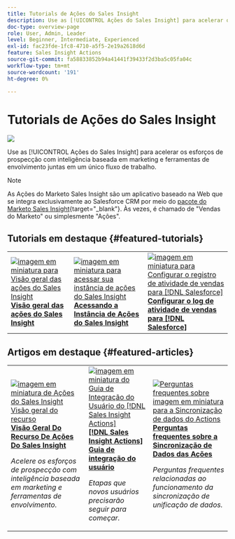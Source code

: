 ```yaml
---
title: Tutorials de Ações do Sales Insight
description: Use as [!UICONTROL Ações do Sales Insight] para acelerar os esforços de prospecção com inteligência baseada em marketing e ferramentas de envolvimento juntas em um único fluxo de trabalho.
doc-type: overview-page
role: User, Admin, Leader
level: Beginner, Intermediate, Experienced
exl-id: fac23fde-1fc8-4710-a5f5-2e19a2618d6d
feature: Sales Insight Actions
source-git-commit: fa58833852b94a41441f39433f2d3ba5c05fa04c
workflow-type: tm+mt
source-wordcount: '191'
ht-degree: 0%

---
```


# Tutorials de Ações do Sales Insight

![](assets/header.png)

Use as [!UICONTROL Ações do Sales Insight] para acelerar os esforços de prospecção com inteligência baseada em marketing e ferramentas de envolvimento juntas em um único fluxo de trabalho.

>[!NOTE]
>
>As Ações do Marketo Sales Insight são um aplicativo baseado na Web que se integra exclusivamente ao Salesforce CRM por meio do [pacote do Marketo Sales Insight](https://experienceleague.adobe.com/pt-br/docs/marketo/using/product-docs/marketo-sales-insight/msi-for-salesforce/installation/install-marketo-sales-insight-package-in-salesforce-appexchange){target="_blank"}. Às vezes, é chamado de &quot;Vendas do Marketo&quot; ou simplesmente &quot;Ações&quot;.

## Tutorials em destaque {#featured-tutorials}

<table style="table-layout:fixed">
<tr>
<td>
<a href="/help/sales-insight-actions/sales-insight-actions-overview.md"><img alt="imagem em miniatura para Visão geral das ações do Sales Insight" src="assets/sales-insight-actions-feature-overview-videothumb.png" /></a>
<div><a href="/help/sales-insight-actions/sales-insight-actions-overview.md"><strong>Visão geral das ações do Sales Insight</strong></a></div>
</td>
<td>
<a href="/help/sales-insight-actions/accessing-your-sales-insight-actions-instance.md"><img alt="imagem em miniatura para acessar sua instância de ações do Sales Insight" src="assets/accessing-your-sales-insight-actions-instance-videothumb.png" /></a>
<div><a href="/help/sales-insight-actions/accessing-your-sales-insight-actions-instance.md"><strong>Acessando a Instância de Ações do Sales Insight</strong></a></div>
</td>
<td>
<a href="/help/sales-insight-actions/configure-sales-activity-logging-to-salesforce.md"><img alt="imagem em miniatura para Configurar o registro de atividade de vendas para [!DNL Salesforce]" src="assets/configure-sales-activity-logging-to-salesforce-videothumb.png" /></a>
<div><a href="/help/sales-insight-actions/configure-sales-activity-logging-to-salesforce.md"><strong>Configurar o log de atividade de vendas para [!DNL Salesforce]</strong></a></div>
</td>
</tr>
</table>

## Artigos em destaque {#featured-articles}

<table style="table-layout:fixed">
<tr>
<td>
<a href="https://experienceleague.adobe.com/docs/marketo/using/product-docs/marketo-sales-insight/actions/sales-insight-actions-feature-overview.html?lang=pt-BR"><img alt="imagem em miniatura de Ações do Sales Insight Visão geral do recurso" src="assets/sales-insight-actions-feature-overview-thumb.png" /></a>
<div><a href="https://experienceleague.adobe.com/docs/marketo/using/product-docs/marketo-sales-insight/actions/sales-insight-actions-feature-overview.html?lang=pt-BR"><strong>Visão Geral Do Recurso De Ações Do Sales Insight</strong></a></div>
<p><em>Acelere os esforços de prospecção com inteligência baseada em marketing e ferramentas de envolvimento.</em></p>
</td>
<td>
<a href="https://experienceleague.adobe.com/docs/marketo/using/product-docs/marketo-sales-insight/actions/getting-started/sales-insight-actions-user-onboarding-checklist.html?lang=pt-BR"><img alt="imagem em miniatura do Guia de Integração do Usuário do [!DNL Sales Insight Actions]" src="assets/sales-insight-actions-user-onboarding-guide-thumb.png" /></a>
<div><a href="https://experienceleague.adobe.com/docs/marketo/using/product-docs/marketo-sales-insight/actions/getting-started/sales-insight-actions-user-onboarding-checklist.html?lang=pt-BR"><strong>[!DNL Sales Insight Actions] Guia de integração do usuário</strong></a></div>
<p><em>Etapas que novos usuários precisarão seguir para começar.</em></p>
</td>
<td>
<a href="https://experienceleague.adobe.com/docs/marketo/using/product-docs/marketo-sales-insight/actions/admin/actions-data-sync-faq.html?lang=pt-BR"><img alt="Perguntas frequentes sobre imagem em miniatura para a Sincronização de dados do Actions" src="assets/actions-data-sync-faq-thumb.png" /></a>
<div><a href="https://experienceleague.adobe.com/docs/marketo/using/product-docs/marketo-sales-insight/actions/admin/actions-data-sync-faq.html?lang=pt-BR"><strong>Perguntas frequentes sobre a Sincronização de Dados das Ações</strong></a></div>
<p><em>Perguntas frequentes relacionadas ao funcionamento da sincronização de unificação de dados.</em></p>
</td>
</tr>
</table>
